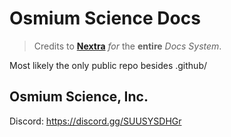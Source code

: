 # Osmium Science Docs
> Credits to **[Nextra](https://nextra.site/)** *for* the __entire__ *Docs System*.

Most likely the only public repo besides .github/

## Osmium Science, Inc.
Discord: https://discord.gg/SUUSYSDHGr

